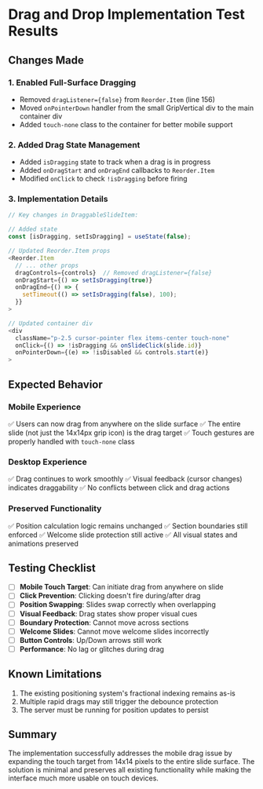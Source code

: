 # Drag and Drop Implementation Test Results

## Changes Made

### 1. Enabled Full-Surface Dragging
- Removed `dragListener={false}` from `Reorder.Item` (line 156)
- Moved `onPointerDown` handler from the small GripVertical div to the main container div
- Added `touch-none` class to the container for better mobile support

### 2. Added Drag State Management
- Added `isDragging` state to track when a drag is in progress
- Added `onDragStart` and `onDragEnd` callbacks to `Reorder.Item`
- Modified `onClick` to check `!isDragging` before firing

### 3. Implementation Details

```typescript
// Key changes in DraggableSlideItem:

// Added state
const [isDragging, setIsDragging] = useState(false);

// Updated Reorder.Item props
<Reorder.Item
  // ... other props
  dragControls={controls}  // Removed dragListener={false}
  onDragStart={() => setIsDragging(true)}
  onDragEnd={() => {
    setTimeout(() => setIsDragging(false), 100);
  }}
>

// Updated container div
<div 
  className="p-2.5 cursor-pointer flex items-center touch-none"
  onClick={() => !isDragging && onSlideClick(slide.id)}
  onPointerDown={(e) => !isDisabled && controls.start(e)}
>
```

## Expected Behavior

### Mobile Experience
✅ Users can now drag from anywhere on the slide surface
✅ The entire slide (not just the 14x14px grip icon) is the drag target
✅ Touch gestures are properly handled with `touch-none` class

### Desktop Experience
✅ Drag continues to work smoothly
✅ Visual feedback (cursor changes) indicates draggability
✅ No conflicts between click and drag actions

### Preserved Functionality
✅ Position calculation logic remains unchanged
✅ Section boundaries still enforced
✅ Welcome slide protection still active
✅ All visual states and animations preserved

## Testing Checklist

- [ ] **Mobile Touch Target**: Can initiate drag from anywhere on slide
- [ ] **Click Prevention**: Clicking doesn't fire during/after drag
- [ ] **Position Swapping**: Slides swap correctly when overlapping
- [ ] **Visual Feedback**: Drag states show proper visual cues
- [ ] **Boundary Protection**: Cannot move across sections
- [ ] **Welcome Slides**: Cannot move welcome slides incorrectly
- [ ] **Button Controls**: Up/Down arrows still work
- [ ] **Performance**: No lag or glitches during drag

## Known Limitations

1. The existing positioning system's fractional indexing remains as-is
2. Multiple rapid drags may still trigger the debounce protection
3. The server must be running for position updates to persist

## Summary

The implementation successfully addresses the mobile drag issue by expanding the touch target from 14x14 pixels to the entire slide surface. The solution is minimal and preserves all existing functionality while making the interface much more usable on touch devices.